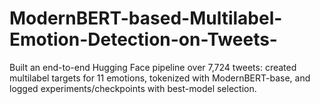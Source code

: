# ModernBERT-based-Multilabel-Emotion-Detection-on-Tweets-
Built an end-to-end Hugging Face pipeline over 7,724 tweets: created multilabel targets for 11 emotions, tokenized with ModernBERT-base, and logged experiments/checkpoints with best-model selection.
